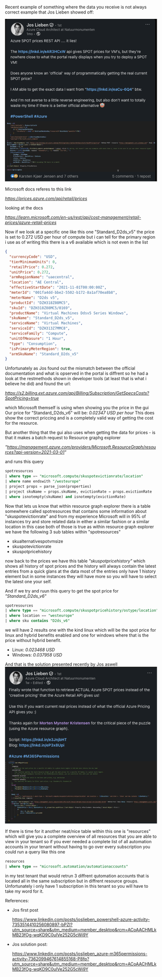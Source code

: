 
Recent example of something where the data you receive is not always correct example that Jos Lieben showed off:

![Problem picture](problem.png "Problem")

Microsoft docs referes to this link

*<https://prices.azure.com/api/retail/prices>*

looking at the docs

*<https://learn.microsoft.com/en-us/rest/api/cost-management/retail-prices/azure-retail-prices>*

Now if we look at a specific one like this one "Standard_D2ds_v5" the price is set to 0.272 USD per hour of compute but i can tell for the primary region i use as of writing this there is a v6 available which is not even in the list

```json
{
  "currencyCode": "USD",
  "tierMinimumUnits": 0,
  "retailPrice": 0.272,
  "unitPrice": 0.272,
  "armRegionName": "uaecentral",
  "location": "AE Central",
  "effectiveStartDate": "2021-11-01T00:00:00Z",
  "meterId": "001fa4dd-bbe2-5502-b172-8a1af70ea8b8",
  "meterName": "D2ds v5",
  "productId": "DZH318Z08MC5",
  "skuId": "DZH318Z08MC5/0169",
  "productName": "Virtual Machines Ddsv5 Series Windows",
  "skuName": "Standard_D2ds_v5",
  "serviceName": "Virtual Machines",
  "serviceId": "DZH313Z7MMC8",
  "serviceFamily": "Compute",
  "unitOfMeasure": "1 Hour",
  "type": "Consumption",
  "isPrimaryMeterRegion": true,
  "armSkuName": "Standard_D2ds_v5"
}
```

Unfortunately as Jos found out the mismatch between the official documentation and what is opserved in the portal is diffrent so he had a look at the restmethods shown in developer tools (at least that is what i believe he did) and found the url:

*<https://s2.billing.ext.azure.com/api/Billing/Subscription/GetSpecsCosts?SpotPricing=true>*

which Microsoft themself is using when showing you the price in the gui
Our price for "Standard_D2ds_v6"  will be: *0.02347 USD per hour*
This does show the correct priccing and is a completely valid way of getting the cost for the resource.

But another thing that the gui also uses when getting the data for prices - is that it makes a batch request to Resource graphg explorer

*"<https://management.azure.com/providers/Microsoft.ResourceGraph/resources?api-version=2021-03-01>"*

and runs this query

```sql
spotresources
| where type =~ "microsoft.compute/skuspotevictionrate/location"
| where name endswith "/westeurope"
| project props = parse_json(properties)
| project skuName = props.skuName, evictionRate = props.evictionRate
| where isnotempty(skuName) and isnotempty(evictionRate)
```

Now that lets us know that within resource graph explorer there is a table somewhere called spotresources that contains some information about "skuspotevictionrate" and from my experience Microsoft will in 95% of instances try and store related data in either a similar fashion or a similar location in this case both of those is true as within resource graph explorer we have the following 3 sub tables within "spotresources"

- skualternativespotvmsize
- skuspotevictionrate
- skuspotpricehistory

now back to the prices we have this table *"skuspotpricehistory"* which shows all history of spot prices and the history will always contain the latest entries from a quick glans at the data most of the entries only have 1 history element but in some instances they will have more so you will have to select the latest one your self.

And if we try and ruun this query to get the spot price for *"Standard_D2ds_v6"*

```sql
spotresources
| where type == "microsoft.compute/skuspotpricehistory/ostype/location"
| where location == "westeurope"
| where sku contains "D2ds_v6"
```

we will have 2 results one with the kind linux which will be the spot price for linux and hybrid benefits enabled and one for windows where that is the price without hybrid benefit.

- Linux: *0.023468 USD*
- Windows: *0.037958 USD*

And that is the solution presented recently by Jos aswell
![Solution picture](solution.png "Solution")

If there is time for it another neat/nice table within this one is "resources" which will give you a complete overview of all resources that you are able to view in your tenant so if you ever needed a complete list of all automation accounts in your tenant without having to go over every subscription you could run a query like this one

```sql
resources
| where type == "microsoft.automation/automationaccounts"
```

in my test tenant that would retrun 3 diffrent qutomation accounts that is located all in the same subscription but in diffrent resource groups.
Unfortunately i only have 1 subscription in this tenant so you will have to take my word for it.

References:

- Jos first post

  <https://www.linkedin.com/posts/joslieben_powershell-azure-activity-7353514410256080897-bPZI?utm_source=share&utm_medium=member_desktop&rcm=ACoAACHMLkMB23fOg-wqKD9C0uIVe252G5cWi9Y>

- Jos solution post:

  <https://www.linkedin.com/posts/joslieben_azure-m365permissions-activity-7362099467614855168-P8fp?utm_source=share&utm_medium=member_desktop&rcm=ACoAACHMLkMB23fOg-wqKD9C0uIVe252G5cWi9Y>
